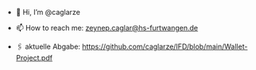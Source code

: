 - 👋 Hi, I’m @caglarze
- 📫 How to reach me: zeynep.caglar@hs-furtwangen.de

- 🖇   aktuelle Abgabe:
https://github.com/caglarze/IFD/blob/main/Wallet-Project.pdf
